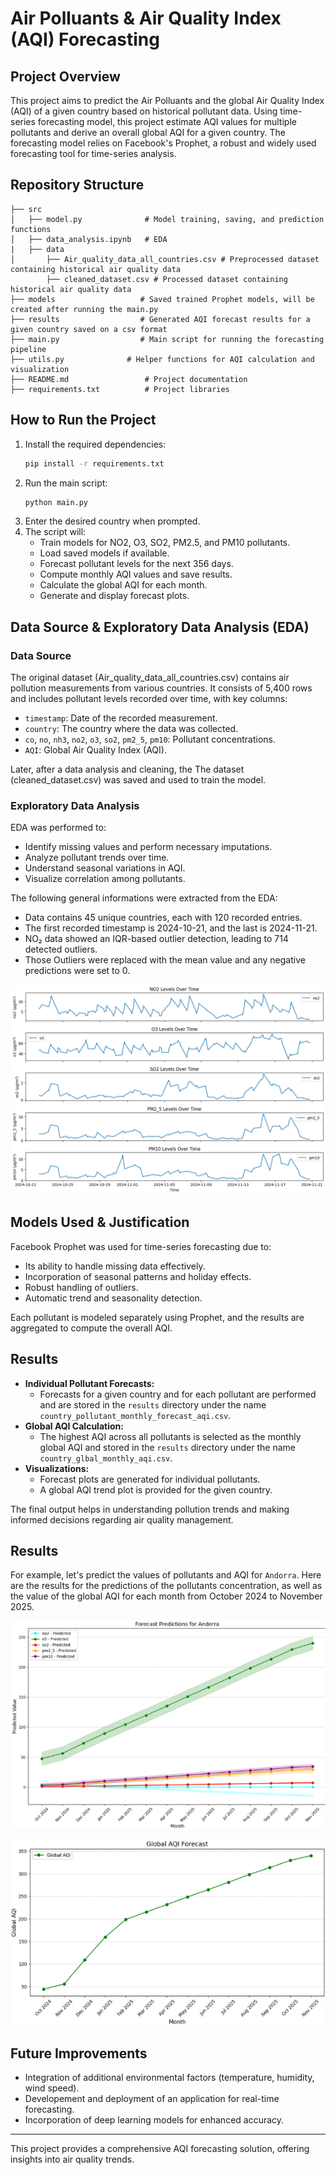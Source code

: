 # Air Polluants & Air Quality Index (AQI) Forecasting

## Project Overview
This project aims to predict the Air Polluants and the global Air Quality Index (AQI) of a given country based on historical pollutant data. Using time-series forecasting model, this project estimate AQI values for multiple pollutants and derive an overall global AQI for a given country. The forecasting model relies on Facebook's Prophet, a robust and widely used forecasting tool for time-series analysis.

## Repository Structure
```
├── src
│   ├── model.py              # Model training, saving, and prediction functions
│   ├── data_analysis.ipynb   # EDA
|   ├── data
│       ├── Air_quality_data_all_countries.csv # Preprocessed dataset containing historical air quality data
        ├── cleaned_dataset.csv # Processed dataset containing historical air quality data
├── models                   # Saved trained Prophet models, will be created after running the main.py
├── results                  # Generated AQI forecast results for a given country saved on a csv format
├── main.py                  # Main script for running the forecasting pipeline
├── utils.py              # Helper functions for AQI calculation and visualization
├── README.md                 # Project documentation
├── requirements.txt          # Project libraries   
```

## How to Run the Project
1. Install the required dependencies:
   ```bash
   pip install -r requirements.txt
   ```
2. Run the main script:
   ```bash
   python main.py
   ```
3. Enter the desired country when prompted.
4. The script will:
   - Train models for NO2, O3, SO2, PM2.5, and PM10 pollutants.
   - Load saved models if available.
   - Forecast pollutant levels for the next 356 days.
   - Compute monthly AQI values and save results.
   - Calculate the global AQI for each month.
   - Generate and display forecast plots.

## Data Source & Exploratory Data Analysis (EDA)
### Data Source
The original dataset (Air_quality_data_all_countries.csv) contains air pollution measurements from various countries. It consists of 5,400 rows and includes pollutant levels recorded over time, with key columns:
- `timestamp`: Date of the recorded measurement.
- `country`: The country where the data was collected.
- `co`, `no`, `nh3`, `no2`, `o3`, `so2`, `pm2_5`, `pm10`: Pollutant concentrations.
- `AQI`: Global Air Quality Index (AQI).

Later, after a data analysis and cleaning, the The dataset (cleaned_dataset.csv) was saved and used to train the model.

### Exploratory Data Analysis
EDA was performed to:
- Identify missing values and perform necessary imputations.
- Analyze pollutant trends over time.
- Understand seasonal variations in AQI.
- Visualize correlation among pollutants.

The following general informations were extracted from the EDA:
- Data contains 45 unique countries, each with 120 recorded entries.
- The first recorded timestamp is 2024-10-21, and the last is 2024-11-21.
- NO₂ data showed an IQR-based outlier detection, leading to 714 detected outliers.
- Those Outliers were replaced with the mean value and any negative predictions were set to 0.

![alt text](images/pollutants.png)

## Models Used & Justification
Facebook Prophet was used for time-series forecasting due to:
- Its ability to handle missing data effectively.
- Incorporation of seasonal patterns and holiday effects.
- Robust handling of outliers.
- Automatic trend and seasonality detection.

Each pollutant is modeled separately using Prophet, and the results are aggregated to compute the overall AQI.

## Results
- **Individual Pollutant Forecasts:**
  - Forecasts for a given country and for each pollutant are performed and are stored in the `results` directory under the name `country_pollutant_monthly_forecast_aqi.csv`.
- **Global AQI Calculation:**
  - The highest AQI across all pollutants is selected as the monthly global AQI and stored in the `results` directory under the name `country_glbal_monthly_aqi.csv`.
- **Visualizations:**
  - Forecast plots are generated for individual pollutants.
  - A global AQI trend plot is provided for the given country.

The final output helps in understanding pollution trends and making informed decisions regarding air quality management.

## Results
For example, let's predict the values of pollutants and AQI for `Andorra`. Here are the results for the predictions of the pollutants concentration, as well as the value of the global AQI for each month from October 2024 to November 2025.

![alt text](images/andorra_pollutants.png)

![alt text](images/andorra_global_aqi.png)
## Future Improvements
- Integration of additional environmental factors (temperature, humidity, wind speed).
- Developement and deployment of an application for real-time forecasting.
- Incorporation of deep learning models for enhanced accuracy.
---
This project provides a comprehensive AQI forecasting solution, offering insights into air quality trends.